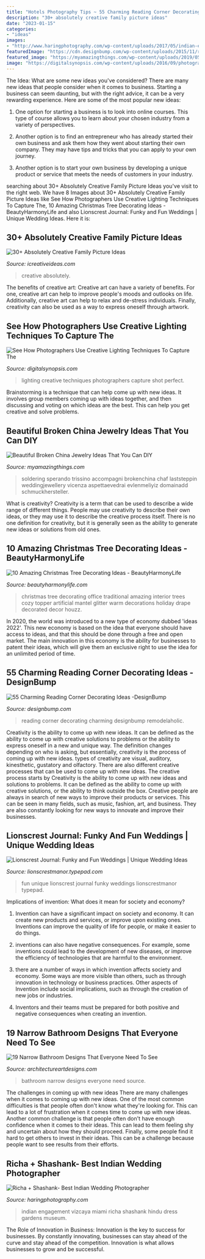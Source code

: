 ```yaml
---
title: "Hotels Photography Tips ~ 55 Charming Reading Corner Decorating Ideas -designbump"
description: "30+ absolutely creative family picture ideas"
date: "2023-01-15"
categories:
- "ideas"
images:
- "http://www.haringphotography.com/wp-content/uploads/2017/05/indian-engagement-photos-vizcaya-miami.jpg"
featuredImage: "https://cdn.designbump.com/wp-content/uploads/2015/11/reading-corner-nook45.jpg"
featured_image: "https://myamazingthings.com/wp-content/uploads/2019/05/broken-china-jewelry.jpg"
image: "https://digitalsynopsis.com/wp-content/uploads/2016/09/photography-creative-lighting-techniques-11.jpg"
---
```



The Idea: What are some new ideas you've considered?
There are many new ideas that people consider when it comes to business. Starting a business can seem daunting, but with the right advice, it can be a very rewarding experience. Here are some of the most popular new ideas:
1. One option for starting a business is to look into online courses. This type of course allows you to learn about your chosen industry from a variety of perspectives.

2. Another option is to find an entrepreneur who has already started their own business and ask them how they went about starting their own company. They may have tips and tricks that you can apply to your own journey.

3. Another option is to start your own business by developing a unique product or service that meets the needs of customers in your industry.

	

		
searching about 30+ Absolutely Creative Family Picture Ideas you've visit to the right web. We have 8 Images about 30+ Absolutely Creative Family Picture Ideas like See How Photographers Use Creative Lighting Techniques To Capture The, 10 Amazing Christmas Tree Decorating Ideas - BeautyHarmonyLife and also Lionscrest Journal: Funky and Fun Weddings | Unique Wedding Ideas. Here it is:
		
    
## 30+ Absolutely Creative Family Picture Ideas

<img loading=lazy src="http://www.icreativeideas.com/wp-content/uploads/2014/07/family-picture-27.jpg" onerror="this.onerror=null;this.src='https://tse1.mm.bing.net/th?id=OIP.ASzSTaQ38ZnN5pQn-S7Y3AHaJ4&amp;pid=15.1';" alt="30+ Absolutely Creative Family Picture Ideas">

_Source: icreativeideas.com_

>creative absolutely. 

	

The benefits of creative art:
Creative art can have a variety of benefits. For one, creative art can help to improve people's moods and outlooks on life. Additionally, creative art can help to relax and de-stress individuals. Finally, creativity can also be used as a way to express oneself through artwork.

    
## See How Photographers Use Creative Lighting Techniques To Capture The

<img loading=lazy src="https://digitalsynopsis.com/wp-content/uploads/2016/09/photography-creative-lighting-techniques-11.jpg" onerror="this.onerror=null;this.src='https://tse4.mm.bing.net/th?id=OIP.ZDBTiyzQkomPX_9JmMYuTQHaLH&amp;pid=15.1';" alt="See How Photographers Use Creative Lighting Techniques To Capture The">

_Source: digitalsynopsis.com_

>lighting creative techniques photographers capture shot perfect. 

	

Brainstorming is a technique that can help come up with new ideas. It involves group members coming up with ideas together, and then discussing and voting on which ideas are the best. This can help you get creative and solve problems.

    
## Beautiful Broken China Jewelry Ideas That You Can DIY

<img loading=lazy src="https://myamazingthings.com/wp-content/uploads/2019/05/broken-china-jewelry.jpg" onerror="this.onerror=null;this.src='https://tse2.mm.bing.net/th?id=OIP.ilCe3RkZlPf4dxjH3EVBswHaJQ&amp;pid=15.1';" alt="Beautiful Broken China Jewelry Ideas That You Can DIY">

_Source: myamazingthings.com_

>soldering sperando trissino accompagni brokenchina chaf laststeppin weddingjewellery vicenza aspettaevedrai evlenmeliyiz domainadd schmuckhersteller. 

	

What is creativity?
Creativity is a term that can be used to describe a wide range of different things. People may use creativity to describe their own ideas, or they may use it to describe the creative process itself. There is no one definition for creativity, but it is generally seen as the ability to generate new ideas or solutions from old ones.

    
## 10 Amazing Christmas Tree Decorating Ideas - BeautyHarmonyLife

<img loading=lazy src="https://beautyharmonylife.com/wp-content/uploads/2013/11/Tall-Christmas-Tree-Christmas-Mantels-Design-Leather-Sofa.jpg" onerror="this.onerror=null;this.src='https://tse3.mm.bing.net/th?id=OIP.QTHlwM_qpivBD0yBQ480YgHaLH&amp;pid=15.1';" alt="10 Amazing Christmas Tree Decorating Ideas - BeautyHarmonyLife">

_Source: beautyharmonylife.com_

>christmas tree decorating office traditional amazing interior trees cozy topper artificial mantel glitter warm decorations holiday drape decorated decor houzz. 

	

In 2020, the world was introduced to a new type of economy dubbed 'ideas 2022'. This new economy is based on the idea that everyone should have access to ideas, and that this should be done through a free and open market. The main innovation in this economy is the ability for businesses to patent their ideas, which will give them an exclusive right to use the idea for an unlimited period of time.

    
## 55 Charming Reading Corner Decorating Ideas -DesignBump

<img loading=lazy src="https://cdn.designbump.com/wp-content/uploads/2015/11/reading-corner-nook45.jpg" onerror="this.onerror=null;this.src='https://tse1.mm.bing.net/th?id=OIP.E-quunZzSmG357RbUGABigHaJ9&amp;pid=15.1';" alt="55 Charming Reading Corner Decorating Ideas -DesignBump">

_Source: designbump.com_

>reading corner decorating charming designbump remodelaholic. 

	

Creativity is the ability to come up with new ideas. It can be defined as the ability to come up with creative solutions to problems or the ability to express oneself in a new and unique way. The definition changes depending on who is asking, but essentially, creativity is the process of coming up with new ideas. types of creativity are visual, auditory, kinesthetic, gustatory and olfactory. There are also different creative processes that can be used to come up with new ideas. The creative process starts by
Creativity is the ability to come up with new ideas and solutions to problems. It can be defined as the ability to come up with creative solutions, or the ability to think outside the box. Creative people are always in search of new ways to improve their products or services. This can be seen in many fields, such as music, fashion, art, and business. They are also constantly looking for new ways to innovate and improve their businesses.

    
## Lionscrest Journal: Funky And Fun Weddings | Unique Wedding Ideas

<img loading=lazy src="https://lionscrestmanor.typepad.com/.a/6a010536fb8cdb970b01348285269b970c-600wi" onerror="this.onerror=null;this.src='https://tse1.mm.bing.net/th?id=OIP.UxDVxVQO8JdNMvJUmsFsbADLEy&amp;pid=15.1';" alt="Lionscrest Journal: Funky and Fun Weddings | Unique Wedding Ideas">

_Source: lionscrestmanor.typepad.com_

>fun unique lionscrest journal funky weddings lionscrestmanor typepad. 

	

Implications of invention: What does it mean for society and economy?
1. Invention can have a significant impact on society and economy. It can create new products and services, or improve upon existing ones. Inventions can improve the quality of life for people, or make it easier to do things.
2. inventions can also have negative consequences. For example, some inventions could lead to the development of new diseases, or improve the efficiency of technologies that are harmful to the environment.

3. there are a number of ways in which invention affects society and economy. Some ways are more visible than others, such as through innovation in technology or business practices. Other aspects of Invention include social implications, such as through the creation of new jobs or industries.

4. Inventors and their teams must be prepared for both positive and negative consequences when creating an invention.

    
## 19 Narrow Bathroom Designs That Everyone Need To See

<img loading=lazy src="https://www.architectureartdesigns.com/wp-content/uploads/2016/03/13-23.jpg" onerror="this.onerror=null;this.src='https://tse2.mm.bing.net/th?id=OIP.of9KHA6pDVENU8AK4gZiAAAAAA&amp;pid=15.1';" alt="19 Narrow Bathroom Designs That Everyone Need To See">

_Source: architectureartdesigns.com_

>bathroom narrow designs everyone need source. 

	

The challenges in coming up with new ideas
There are many challenges when it comes to coming up with new ideas. One of the most common difficulties is that people often don't know what they're looking for. This can lead to a lot of frustration when it comes time to come up with new ideas. Another common challenge is that people often don't have enough confidence when it comes to their ideas. This can lead to them feeling shy and uncertain about how they should proceed. Finally, some people find it hard to get others to invest in their ideas. This can be a challenge because people want to see results from their efforts.

    
## Richa + Shashank- Best Indian Wedding Photographer

<img loading=lazy src="http://www.haringphotography.com/wp-content/uploads/2017/05/indian-engagement-photos-vizcaya-miami.jpg" onerror="this.onerror=null;this.src='https://tse4.mm.bing.net/th?id=OIP.PXr22w6hSw-9O2gDdEBD_QHaE8&amp;pid=15.1';" alt="Richa + Shashank- Best Indian Wedding Photographer">

_Source: haringphotography.com_

>indian engagement vizcaya miami richa shashank hindu dress gardens museum. 

	

The Role of Innovation in Business:
Innovation is the key to success for businesses. By constantly innovating, businesses can stay ahead of the curve and stay ahead of the competition. Innovation is what allows businesses to grow and be successful.

